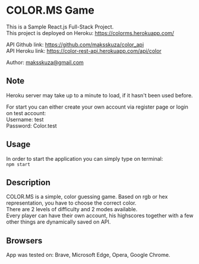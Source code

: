 # COLOR.MS Game

This is a Sample React.js Full-Stack Project.  
This project is deployed on Heroku: https://colorms.herokuapp.com/  

API Github link: https://github.com/maksskuza/color_api  
API Heroku link: https://color-rest-api.herokuapp.com/api/color  

Author: maksskuza@gmail.com

## Note

Heroku server may take up to a minute to load, if it hasn't been used before.  

For start you can either create your own account via register page or login on test account:  
Username: test  
Password: Color.test  

## Usage

In order to start the application you can simply type on terminal:  
`npm start`

## Description

COLOR.MS is a simple, color guessing game. Based on rgb or hex representation, you have to choose the correct color.  
There are 2 levels of difficulty and 2 modes available.  
Every player can have their own account, his highscores together with a few other things are dynamically saved on API.  

## Browsers

App was tested on: Brave, Microsoft Edge, Opera, Google Chrome.
